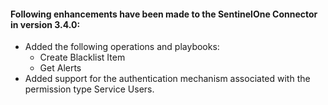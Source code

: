 #### Following enhancements have been made to the SentinelOne Connector in version 3.4.0:

- Added the following operations and playbooks:
    - Create Blacklist Item
    - Get Alerts
- Added support for the authentication mechanism associated with the permission type Service Users.